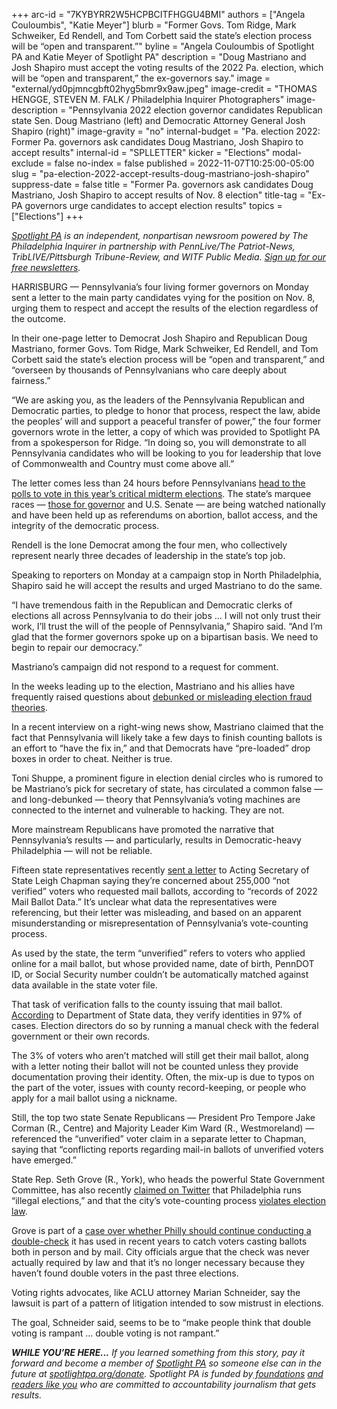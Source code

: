 +++
arc-id = "7KYBYRR2W5HCPBCITFHGGU4BMI"
authors = ["Angela Couloumbis", "Katie Meyer"]
blurb = "Former Govs. Tom Ridge, Mark Schweiker, Ed Rendell, and Tom Corbett said the state’s election process will be “open and transparent.”"
byline = "Angela Couloumbis of Spotlight PA and Katie Meyer of Spotlight PA"
description = "Doug Mastriano and Josh Shapiro must accept the voting results of the 2022 Pa. election, which will be “open and transparent,” the ex-governors say."
image = "external/yd0pjmncgbft02hyg5bmr9x9aw.jpeg"
image-credit = "THOMAS HENGGE, STEVEN M. FALK / Philadelphia Inquirer Photographers"
image-description = "Pennsylvania 2022 election governor candidates Republican state Sen. Doug Mastriano (left) and Democratic Attorney General Josh Shapiro (right)"
image-gravity = "no"
internal-budget = "Pa. election 2022: Former Pa. governors ask candidates Doug Mastriano, Josh Shapiro to accept results"
internal-id = "SPLLETTER"
kicker = "Elections"
modal-exclude = false
no-index = false
published = 2022-11-07T10:25:00-05:00
slug = "pa-election-2022-accept-results-doug-mastriano-josh-shapiro"
suppress-date = false
title = "Former Pa. governors ask candidates Doug Mastriano, Josh Shapiro to accept results of Nov. 8 election"
title-tag = "Ex-PA governors urge candidates to accept election results"
topics = ["Elections"]
+++

<a href="https://www.spotlightpa.org/"><i>Spotlight PA</i></a><i> is an independent, nonpartisan newsroom powered by The Philadelphia Inquirer in partnership with PennLive/The Patriot-News, TribLIVE/Pittsburgh Tribune-Review, and WITF Public Media. </i><a href="https://www.spotlightpa.org/newsletters"><i>Sign up for our free newsletters</i></a><i>.</i>

HARRISBURG — Pennsylvania’s four living former governors on Monday sent a letter to the main party candidates vying for the position on Nov. 8, urging them to respect and accept the results of the election regardless of the outcome.

In their one-page letter to Democrat Josh Shapiro and Republican Doug Mastriano, former Govs. Tom Ridge, Mark Schweiker, Ed Rendell, and Tom Corbett said the state’s election process will be “open and transparent,” and “overseen by thousands of Pennsylvanians who care deeply about fairness.”

“We are asking you, as the leaders of the Pennsylvania Republican and Democratic parties, to pledge to honor that process, respect the law, abide the peoples’ will and support a peaceful transfer of power,” the four former governors wrote in the letter, a copy of which was provided to Spotlight PA from a spokesperson for Ridge. “In doing so, you will demonstrate to all Pennsylvania candidates who will be looking to you for leadership that love of Commonwealth and Country must come above all.”

<script src="https://www.spotlightpa.org/embed.js" async></script><div data-spl-embed-version="1" data-spl-src="https://www.spotlightpa.org/embeds/newsletter/"></div>

The letter comes less than 24 hours before Pennsylvanians <a href="https://www.spotlightpa.org/elections/">head to the polls to vote in this year’s critical midterm elections</a>. The state’s marquee races — <a href="https://www.spotlightpa.org/news/2022/09/pa-election-2022-mastriano-shapiro-governor-race-complete-guide/">those for governor</a> and U.S. Senate — are being watched nationally and have been held up as referendums on abortion, ballot access, and the integrity of the democratic process.

Rendell is the lone Democrat among the four men, who collectively represent nearly three decades of leadership in the state’s top job.

Speaking to reporters on Monday at a campaign stop in North Philadelphia, Shapiro said he will accept the results and urged Mastriano to do the same.

“I have tremendous faith in the Republican and Democratic clerks of elections all across Pennsylvania to do their jobs … I will not only trust their work, I’ll trust the will of the people of Pennsylvania,” Shapiro said. “And I’m glad that the former governors spoke up on a bipartisan basis. We need to begin to repair our democracy.”

Mastriano’s campaign did not respond to a request for comment.

In the weeks leading up to the election, Mastriano and his allies have frequently raised questions about <a href="https://www.spotlightpa.org/news/2022/11/2022-pa-election-misinformation-unverified-ballots-drop-boxes-vote-delays/">debunked or misleading election fraud theories</a>.

In a recent interview on a right-wing news show, Mastriano claimed that the fact that Pennsylvania will likely take a few days to finish counting ballots is an effort to “have the fix in,” and that Democrats have “pre-loaded” drop boxes in order to cheat. Neither is true.

Toni Shuppe, a prominent figure in election denial circles who is rumored to be Mastriano’s pick for secretary of state, has circulated a common false — and long-debunked — theory that Pennsylvania’s voting machines are connected to the internet and vulnerable to hacking. They are not.

More mainstream Republicans have promoted the narrative that Pennsylvania’s results — and particularly, results in Democratic-heavy Philadelphia — will not be reliable.

Fifteen state representatives recently <a href="https://www.pahousegop.com/Display/SiteFiles/1/OtherDocuments/2022/10-25-22%20Ryan%20Keefer%20letter%20mail-in%20ballots.pdf">sent a letter</a> to Acting Secretary of State Leigh Chapman saying they’re concerned about 255,000 “not verified” voters who requested mail ballots, according to “records of 2022 Mail Ballot Data.” It’s unclear what data the representatives were referencing, but their letter was misleading, and based on an apparent misunderstanding or misrepresentation of Pennsylvania’s vote-counting process.

As used by the state, the term “unverified” refers to voters who applied online for a mail ballot, but whose provided name, date of birth, PennDOT ID, or Social Security number couldn’t be automatically matched against data available in the state voter file.

That task of verification falls to the county issuing that mail ballot. <a href="https://www.dos.pa.gov/about-us/Documents/statements/2022-10-27-Statement-UnverifiedMailBallot.pdf">According</a> to Department of State data, they verify identities in 97% of cases. Election directors do so by running a manual check with the federal government or their own records.

The 3% of voters who aren’t matched will still get their mail ballot, along with a letter noting their ballot will not be counted unless they provide documentation proving their identity. Often, the mix-up is due to typos on the part of the voter, issues with county record-keeping, or people who apply for a mail ballot using a nickname.

Still, the top two state Senate Republicans — President Pro Tempore Jake Corman (R., Centre) and Majority Leader Kim Ward (R., Westmoreland) — referenced the “unverified” voter claim in a separate letter to Chapman, saying that “conflicting reports regarding mail-in ballots of unverified voters have emerged.”

<script src="https://www.spotlightpa.org/embed.js" async></script><div data-spl-embed-version="1" data-spl-src="https://www.spotlightpa.org/embeds/donate/"></div>

State Rep. Seth Grove (R., York), who heads the powerful State Government Committee, has also recently <a href="https://twitter.com/RepGrove/status/1585362871097372675">claimed on Twitter</a> that Philadelphia runs “illegal elections,” and that the city’s vote-counting process <a href="https://twitter.com/RepGrove/status/1587787021384392705">violates election law</a>.

Grove is part of a <a href="https://www.spotlightpa.org/news/2022/11/pa-election-2022-philadelphia-double-voting-lawsuit/" target="_blank">case over whether Philly should continue conducting a double-check</a> it has used in recent years to catch voters casting ballots both in person and by mail. City officials argue that the check was never actually required by law and that it’s no longer necessary because they haven’t found double voters in the past three elections.

Voting rights advocates, like ACLU attorney Marian Schneider, say the lawsuit is part of a pattern of litigation intended to sow mistrust in elections.

The goal, Schneider said, seems to be to “make people think that double voting is rampant … double voting is not rampant.”

<i><b>WHILE YOU’RE HERE...</b></i><i> If you learned something from this story, pay it forward and become a member of </i><a href="https://www.spotlightpa.org/"><i>Spotlight PA</i></a><i> so someone else can in the future at </i><a href="http://spotlightpa.org/donate"><i>spotlightpa.org/donate</i></a><i>. Spotlight PA is funded by</i><a href="https://www.spotlightpa.org/support"><i> foundations</i></a><i> </i><a href="https://www.spotlightpa.org/support"><i>and readers like you</i></a><i> who are committed to accountability journalism that gets results.</i>
